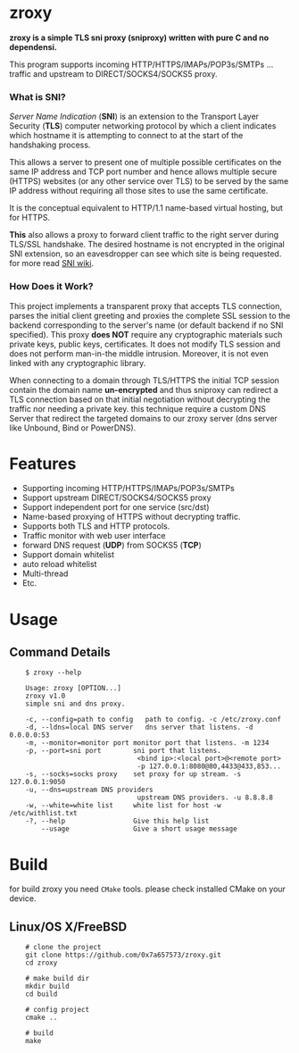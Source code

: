 
# zroxy

**zroxy is a simple TLS sni proxy (sniproxy) written with pure C and no dependensi.**

This program supports incoming HTTP/HTTPS/IMAPs/POP3s/SMTPs … traffic and upstream to DIRECT/SOCKS4/SOCKS5 proxy.

  
### What is SNI?
*Server Name Indication* (**SNI**) is an extension to the Transport Layer Security (**TLS**) computer networking protocol by which a client indicates which hostname it is attempting to connect to at the start of the handshaking process.

This allows a server to present one of multiple possible certificates on the same IP address and TCP port number and hence allows multiple secure (HTTPS) websites (or any other service over TLS) to be served by the same IP address without requiring all those sites to use the same certificate.

It is the conceptual equivalent to HTTP/1.1 name-based virtual hosting, but for HTTPS.

**This** also allows a proxy to forward client traffic to the right server during TLS/SSL handshake. The desired hostname is not encrypted in the original SNI extension, so an eavesdropper can see which site is being requested.
for more read [SNI wiki](https://en.wikipedia.org/wiki/Server_Name_Indication).

  
### How Does it Work?
This project implements a transparent proxy that accepts TLS connection, parses the initial client greeting and proxies the complete SSL session to the backend corresponding to the server's name (or default backend if no SNI specified). This proxy **does NOT** require any cryptographic materials such private keys, public keys, certificates. It does not modify TLS session and does not perform man-in-the middle intrusion. Moreover, it is not even linked with any cryptographic library.

When connecting to a domain through TLS/HTTPS the initial TCP session contain the domain name **un-encrypted** and thus sniproxy can redirect a TLS connection based on that initial negotiation without decrypting the traffic nor needing a private key. this technique require a custom DNS Server that redirect the targeted domains to our zroxy server (dns server like Unbound, Bind or PowerDNS).


#  Features
- Supporting incoming HTTP/HTTPS/IMAPs/POP3s/SMTPs
- Support upstream DIRECT/SOCKS4/SOCKS5 proxy
- Support independent port for one service (src/dst)
- Name-based proxying of HTTPS without decrypting traffic.
- Supports both TLS and HTTP protocols.
- Traffic monitor with web user interface
- forward DNS request (**UDP**) from SOCKS5 (**TCP**)
- Support domain whitelist
- auto reload whitelist
- Multi-thread
- Etc.

#  Usage
## Command Details
```
    $ zroxy --help
    
    Usage: zroxy [OPTION...]
	zroxy v1.0
	simple sni and dns proxy.

	-c, --config=path to config   path to config. -c /etc/zroxy.conf
	-d, --ldns=local DNS server   dns server that listens. -d 0.0.0.0:53
	-m, --monitor=monitor port monitor port that listens. -m 1234
	-p, --port=sni port        sni port that listens.
								<bind ip>:<local port>@<remote port>
								-p 127.0.0.1:8080@80,4433@433,853...
	-s, --socks=socks proxy    set proxy for up stream. -s 127.0.0.1:9050
	-u, --dns=upstream DNS providers
								upstream DNS providers. -u 8.8.8.8
	-w, --white=white list     white list for host -w /etc/withlist.txt
	-?, --help                 Give this help list
		--usage                Give a short usage message
```

#  Build
for build zroxy you need `CMake` tools. please check installed CMake on your device.
## Linux/OS X/FreeBSD

```
	# clone the project 
	git clone https://github.com/0x7a657573/zroxy.git
	cd zroxy
	
	# make build dir
	mkdir build
	cd build
	
	# config project
	cmake ..
	
	# build
	make
```